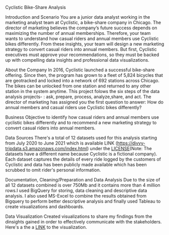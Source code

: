 Cyclistic Bike-Share Analysis

Introduction and Scenario
You are a junior data analyst working in the marketing analyst team at Cyclistic, a bike-share company in Chicago. The director
of marketing believes the company’s future success depends on maximizing the number of annual memberships. Therefore,
your team wants to understand how casual riders and annual members use Cyclistic bikes differently. From these insights,
your team will design a new marketing strategy to convert casual riders into annual members. But first, Cyclistic executives
must approve your recommendations, so they must be backed up with compelling data insights and professional data
visualizations.

About the Company
In 2016, Cyclistic launched a successful bike-share offering. Since then, the program has grown to a fleet of 5,824 bicycles that
are geotracked and locked into a network of 692 stations across Chicago. The bikes can be unlocked from one station and
returned to any other station in the system anytime.
This project folows the six steps of the data analysis projects- : ask, prepare, process, analyze,share, and act.
The director of marketing has assigned you the first question to answer: How do annual members and casual riders use Cyclistic bikes differently? 

Business Objective
to identify how casual riders and annual members use cyclistic bikes differently and to recommend a new marketing strategy to convert casual riders
into annual members.

Data Sources
There's a total of 12 datasets used for this analysis starting from July 2020 to June 2021 which is available LINK (https://divvy-tripdata.s3.amazonaws.com/index.html)
under the [LICENSE](https://www.divvybikes.com/data-license-agreement)(Note: The datasets have a different name because Cyclistic is a fictional company).
Each dataset captures the details of every ride logged by the customers of Cyclistic 
and data has been publicly made available which has been scrubbed to omit rider's personal information.

Documentation, Cleaning/Preparation and Data Analysis
Due to the size of all 12 datasets combined is over 750Mb and it contains more than 4 million rows.I used BigQuery for storing, data cleaning
and descriptive data analysis. I also used MS-Excel to combine the results obtained from Bigquery to perform better descriptive analysis and 
finally used Tableau to create visualizations and dashboards.

Data Visualization
Created visualizations to share my findings from the dinsights gained in order to effectively communicate with the stakeholders. Here's a the a [LINK](https://docs.google.com/presentation/d/1A-incKmSsrDybqube0x0ELWs-y5-pOXYzCQGhC25TV8/edit#slide=id.ge471a7f6e6_0_1472)  to the visualization.
